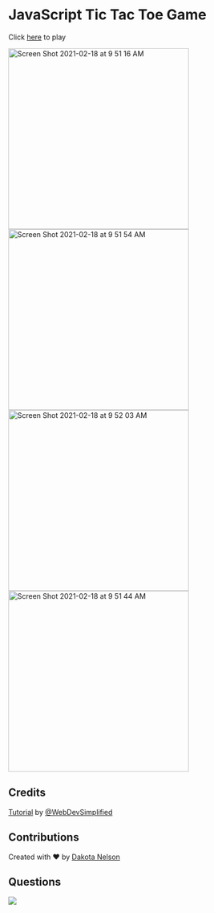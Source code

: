 # JavaScript Tic Tac Toe Game

Click [here](https://kotalilyy.github.io/tic-tac-toe/) to play

<img width="360" alt="Screen Shot 2021-02-18 at 9 51 16 AM" src="https://user-images.githubusercontent.com/77229281/108383209-2fdb4400-71cf-11eb-9d1e-357d636920d7.png">



<img width="360" alt="Screen Shot 2021-02-18 at 9 51 54 AM" src="https://user-images.githubusercontent.com/77229281/108384076-02db6100-71d0-11eb-81bb-ca948fe34049.png">



<img width="360" alt="Screen Shot 2021-02-18 at 9 52 03 AM" src="https://user-images.githubusercontent.com/77229281/108384324-43d37580-71d0-11eb-83ef-bc03544cd1ea.png">



<img width="360" alt="Screen Shot 2021-02-18 at 9 51 44 AM" src="https://user-images.githubusercontent.com/77229281/108384329-459d3900-71d0-11eb-8d25-c473ad6963ae.png">

## Credits

[Tutorial](https://www.youtube.com/watch?v=Y-GkMjUZsmM) by [@WebDevSimplified](https://github.com/WebDevSimplified/JavaScript-Tic-Tac-Toe)

## Contributions

Created with ❤️ by [Dakota Nelson](https://github.com/kotalilyy)

## Questions

<a href="mailto:kotalilyy@gmail.com?"><img src="https://img.shields.io/badge/gmail-%23DD0031.svg?&style=for-the-badge&logo=gmail&logoColor=white"/></a>
